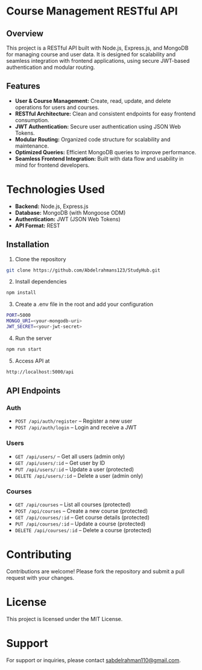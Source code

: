 # Course Management RESTful API
## Overview
This project is a RESTful API built with Node.js, Express.js, and MongoDB for managing course and user data. It is designed for scalability and seamless integration with frontend applications, using secure JWT-based authentication and modular routing.
## Features
- **User & Course Management:** Create, read, update, and delete operations for users and courses.
- **RESTful Architecture:** Clean and consistent endpoints for easy frontend consumption.
- **JWT Authentication:** Secure user authentication using JSON Web Tokens.
- **Modular Routing:** Organized code structure for scalability and maintenance.
- **Optimized Queries:** Efficient MongoDB queries to improve performance.
- **Seamless Frontend Integration:** Built with data flow and usability in mind for frontend developers.
# Technologies Used
- **Backend:** Node.js, Express.js
- **Database:** MongoDB (with Mongoose ODM)
- **Authentication:** JWT (JSON Web Tokens)
- **API Format:** REST
## Installation
1. Clone the repository
```bash
git clone https://github.com/Abdelrahmans123/StudyHub.git
```
2. Install dependencies
```bash
npm install
```
3. Create a .env file in the root and add your configuration
```bash
PORT=5000
MONGO_URI=<your-mongodb-uri>
JWT_SECRET=<your-jwt-secret>
```
4. Run the server
```bash
npm run start
```
5. Access API at
```bash
http://localhost:5000/api
```
## API Endpoints
### Auth
- `POST /api/auth/register` – Register a new user
- `POST /api/auth/login` – Login and receive a JWT
### Users
- `GET /api/users/` – Get all users (admin only)
- `GET /api/users/:id` – Get user by ID
- `PUT /api/users/:id` – Update a user (protected)
- `DELETE /api/users/:id` – Delete a user (admin only)
### Courses
- `GET /api/courses` – List all courses (protected)
- `POST /api/courses` – Create a new course (protected)
- `GET /api/courses/:id` – Get course details (protected)
- `PUT /api/courses/:id` – Update a course (protected)
- `DELETE /api/courses/:id` – Delete a course (protected)
# Contributing
Contributions are welcome! Please fork the repository and submit a pull request with your changes.
# License
This project is licensed under the MIT License.
# Support
For support or inquiries, please contact [sabdelrahman110@gmail.com](mailto:sabdelrahman110@gmail.com).

